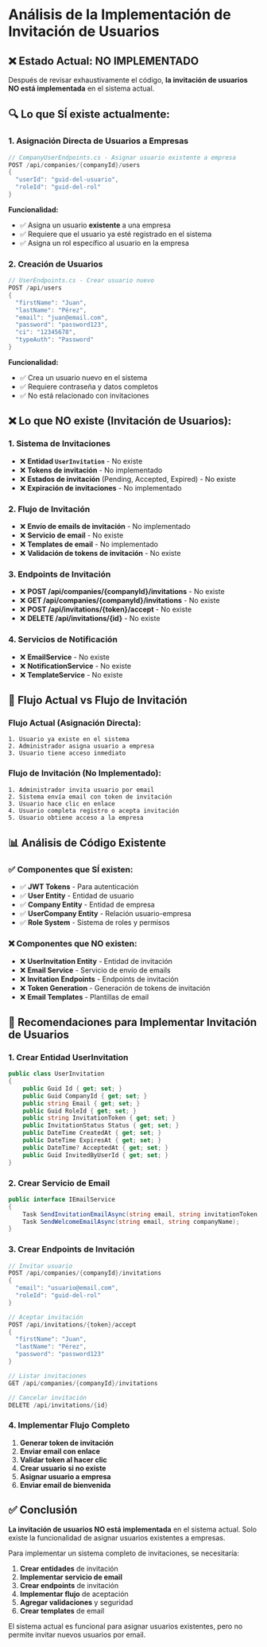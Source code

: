 # Análisis de la Implementación de Invitación de Usuarios

## ❌ **Estado Actual: NO IMPLEMENTADO**

Después de revisar exhaustivamente el código, **la invitación de usuarios NO está implementada** en el sistema actual.

## 🔍 **Lo que SÍ existe actualmente:**

### **1. Asignación Directa de Usuarios a Empresas**

```csharp
// CompanyUserEndpoints.cs - Asignar usuario existente a empresa
POST /api/companies/{companyId}/users
{
  "userId": "guid-del-usuario",
  "roleId": "guid-del-rol"
}
```

**Funcionalidad:**

- ✅ Asigna un usuario **existente** a una empresa
- ✅ Requiere que el usuario ya esté registrado en el sistema
- ✅ Asigna un rol específico al usuario en la empresa

### **2. Creación de Usuarios**

```csharp
// UserEndpoints.cs - Crear usuario nuevo
POST /api/users
{
  "firstName": "Juan",
  "lastName": "Pérez",
  "email": "juan@email.com",
  "password": "password123",
  "ci": "12345678",
  "typeAuth": "Password"
}
```

**Funcionalidad:**

- ✅ Crea un usuario nuevo en el sistema
- ✅ Requiere contraseña y datos completos
- ✅ No está relacionado con invitaciones

## ❌ **Lo que NO existe (Invitación de Usuarios):**

### **1. Sistema de Invitaciones**

- ❌ **Entidad `UserInvitation`** - No existe
- ❌ **Tokens de invitación** - No implementado
- ❌ **Estados de invitación** (Pending, Accepted, Expired) - No existe
- ❌ **Expiración de invitaciones** - No implementado

### **2. Flujo de Invitación**

- ❌ **Envío de emails de invitación** - No implementado
- ❌ **Servicio de email** - No existe
- ❌ **Templates de email** - No implementado
- ❌ **Validación de tokens de invitación** - No existe

### **3. Endpoints de Invitación**

- ❌ **POST /api/companies/{companyId}/invitations** - No existe
- ❌ **GET /api/companies/{companyId}/invitations** - No existe
- ❌ **POST /api/invitations/{token}/accept** - No existe
- ❌ **DELETE /api/invitations/{id}** - No existe

### **4. Servicios de Notificación**

- ❌ **EmailService** - No existe
- ❌ **NotificationService** - No existe
- ❌ **TemplateService** - No existe

## 🎯 **Flujo Actual vs Flujo de Invitación**

### **Flujo Actual (Asignación Directa):**

```
1. Usuario ya existe en el sistema
2. Administrador asigna usuario a empresa
3. Usuario tiene acceso inmediato
```

### **Flujo de Invitación (No Implementado):**

```
1. Administrador invita usuario por email
2. Sistema envía email con token de invitación
3. Usuario hace clic en enlace
4. Usuario completa registro o acepta invitación
5. Usuario obtiene acceso a la empresa
```

## 📊 **Análisis de Código Existente**

### **✅ Componentes que SÍ existen:**

- ✅ **JWT Tokens** - Para autenticación
- ✅ **User Entity** - Entidad de usuario
- ✅ **Company Entity** - Entidad de empresa
- ✅ **UserCompany Entity** - Relación usuario-empresa
- ✅ **Role System** - Sistema de roles y permisos

### **❌ Componentes que NO existen:**

- ❌ **UserInvitation Entity** - Entidad de invitación
- ❌ **Email Service** - Servicio de envío de emails
- ❌ **Invitation Endpoints** - Endpoints de invitación
- ❌ **Token Generation** - Generación de tokens de invitación
- ❌ **Email Templates** - Plantillas de email

## 🚀 **Recomendaciones para Implementar Invitación de Usuarios**

### **1. Crear Entidad UserInvitation**

```csharp
public class UserInvitation
{
    public Guid Id { get; set; }
    public Guid CompanyId { get; set; }
    public string Email { get; set; }
    public Guid RoleId { get; set; }
    public string InvitationToken { get; set; }
    public InvitationStatus Status { get; set; }
    public DateTime CreatedAt { get; set; }
    public DateTime ExpiresAt { get; set; }
    public DateTime? AcceptedAt { get; set; }
    public Guid InvitedByUserId { get; set; }
}
```

### **2. Crear Servicio de Email**

```csharp
public interface IEmailService
{
    Task SendInvitationEmailAsync(string email, string invitationToken, string companyName);
    Task SendWelcomeEmailAsync(string email, string companyName);
}
```

### **3. Crear Endpoints de Invitación**

```csharp
// Invitar usuario
POST /api/companies/{companyId}/invitations
{
  "email": "usuario@email.com",
  "roleId": "guid-del-rol"
}

// Aceptar invitación
POST /api/invitations/{token}/accept
{
  "firstName": "Juan",
  "lastName": "Pérez",
  "password": "password123"
}

// Listar invitaciones
GET /api/companies/{companyId}/invitations

// Cancelar invitación
DELETE /api/invitations/{id}
```

### **4. Implementar Flujo Completo**

1. **Generar token de invitación**
2. **Enviar email con enlace**
3. **Validar token al hacer clic**
4. **Crear usuario si no existe**
5. **Asignar usuario a empresa**
6. **Enviar email de bienvenida**

## ✅ **Conclusión**

**La invitación de usuarios NO está implementada** en el sistema actual. Solo existe la funcionalidad de asignar usuarios existentes a empresas.

Para implementar un sistema completo de invitaciones, se necesitaría:

1. **Crear entidades** de invitación
2. **Implementar servicio de email**
3. **Crear endpoints** de invitación
4. **Implementar flujo** de aceptación
5. **Agregar validaciones** y seguridad
6. **Crear templates** de email

El sistema actual es funcional para asignar usuarios existentes, pero no permite invitar nuevos usuarios por email.


